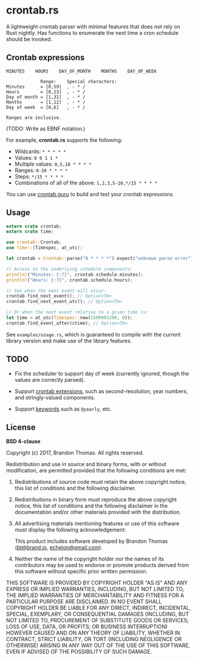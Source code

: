 crontab.rs
==========
A lightweight crontab parser with minimal features that does not rely on
Rust nightly. Has functions to enumerate the next time a cron schedule
should be invoked.

Crontab expressions
-------------------
```
MINUTES    HOURS    DAY_OF_MONTH    MONTHS    DAY_OF_WEEK

             Range:    Special characters:
Minutes      = [0,59]  , - * /
Hours        = [0,23]  , - * /
Day of month = [1,31]  , - * /
Months       = [1,12]  , - * /
Day of week  = [0,6]   , - * /

Ranges are inclusive.
```

(TODO: Write as EBNF notation.)

For example, **crontab.rs** supports the following:

- Wildcards: `* * * * *`
- Values: `0 0 1 1 *`
- Multiple values: `0,5,10 * * * *`
- Ranges: `0-30 * * * *`
- Steps: `*/15 * * * *`
- Combinations of all of the above: `1,2,3,5-10,*/15 * * * *`

You can use [crontab.guru](https://crontab.guru/) to build and test your crontab expressions.

Usage
-----
```rust
extern crate crontab;
extern crate time;

use crontab::Crontab;
use time::{Timespec, at_utc};

let crontab = Crontab::parse("0 * * * *").expect("unknown parse error"); // every hour

// Access to the underlying schedule components:
println!("Minutes: {:?}", crontab.schedule.minutes);
println!("Hours: {:?}", crontab.schedule.hours);

// See when the next event will occur:
crontab.find_next_event(); // Option<Tm>
crontab.find_next_event_utc(); // Option<Tm>

// Or when the next event relative to a given time is:
let time = at_utc(Timespec::new(1500001200, 0));
crontab.find_event_after(&time); // Option<Tm>
```

See `examples/usage.rs`, which is guaranteed to compile with the current
library version and make use of the library features.

TODO
----
- Fix the scheduler to support day of week (currently ignored, though the values are correctly parsed).

- Support [crontab extensions](https://docs.oracle.com/cd/E12058_01/doc/doc.1014/e12030/cron_expressions.htm),
  such as second-resolution, year numbers, and stringly-valued components.

- Support [keywords](https://www.pantz.org/software/cron/croninfo.html) such as `@yearly`, etc.

License
-------
**BSD 4-clause**

Copyright (c) 2017, Brandon Thomas. All rights reserved.

Redistribution and use in source and binary forms, with or without
modification, are permitted provided that the following conditions are
met:

1. Redistributions of source code must retain the above copyright
   notice, this list of conditions and the following disclaimer.

2. Redistributions in binary form must reproduce the above copyright
   notice, this list of conditions and the following disclaimer in the
   documentation and/or other materials provided with the distribution.

3. All advertising materials mentioning features or use of this software
   must display the following acknowledgement:

   This product includes software developed by Brandon Thomas
   (bt@brand.io, echelon@gmail.com).

4. Neither the name of the copyright holder nor the names of its
   contributors may be used to endorse or promote products derived from
   this software without specific prior written permission.

THIS SOFTWARE IS PROVIDED BY COPYRIGHT HOLDER "AS IS" AND ANY EXPRESS OR
IMPLIED WARRANTIES, INCLUDING, BUT NOT LIMITED TO, THE IMPLIED
WARRANTIES OF MERCHANTABILITY AND FITNESS FOR A PARTICULAR PURPOSE ARE
DISCLAIMED. IN NO EVENT SHALL COPYRIGHT HOLDER BE LIABLE FOR ANY DIRECT,
INDIRECT, INCIDENTAL, SPECIAL, EXEMPLARY, OR CONSEQUENTIAL DAMAGES
(INCLUDING, BUT NOT LIMITED TO, PROCUREMENT OF SUBSTITUTE GOODS OR
SERVICES; LOSS OF USE, DATA, OR PROFITS; OR BUSINESS INTERRUPTION)
HOWEVER CAUSED AND ON ANY THEORY OF LIABILITY, WHETHER IN CONTRACT,
STRICT LIABILITY, OR TORT (INCLUDING NEGLIGENCE OR OTHERWISE) ARISING IN
ANY WAY OUT OF THE USE OF THIS SOFTWARE, EVEN IF ADVISED OF THE
POSSIBILITY OF SUCH DAMAGE.


